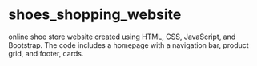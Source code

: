 # shoes_shopping_website
online shoe store website created using HTML, CSS, JavaScript, and Bootstrap. The code includes a homepage with a navigation bar, product grid, and footer, cards.
